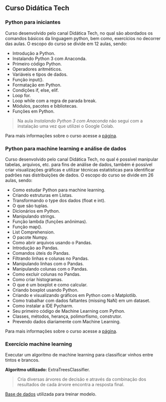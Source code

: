 ## Curso Didática Tech
### Python para iniciantes
Curso desenvolvido pelo canal Didática Tech, no qual são abordados os comandos básicos da linguagem python, bem como,  exercícios no decorrer das aulas.
O escopo do curso se divide em 12 aulas, sendo:

 - Introdução a Python.
 - Instalando Python 3 com Anaconda.
 - Primeiro código Python.
 - Operadores aritméticos.
 - Variáveis e tipos de dados.
 - Função input().
 - Formatação em Python.
 - Condições if, else, elif.
 - Loop for.
 - Loop while com a regra de parada break.
 - Módulos, pacotes e bibliotecas.
 - Funções em Python.

> Na aula *Instalando Python 3 com Anaconda* não segui com a instalação uma vez que utilizei o Google Colab.

Para mais informações sobre o curso acesse a [página](https://didatica.tech/curso-de-python-online-para-iniciantes/).

### Python para machine learning e análise de dados
Curso desenvolvido pelo canal Didática Tech, no qual é possível manipular tabelas, arquivos, etc. para fins de análise de dados, também é possível criar visualizações gráficas e utilizar técnicas estatísticas para identificar padrões nas distribuições de dados.
O escopo do curso se divide em 26  aulas, sendo:

 - Como estudar Python para machine learning.
 - Criando estruturas em Listas.
 - Transformando o type dos dados (float e int).
 - O que são tuplas.
 - Dicionários em Python.
 - Manipulando strings.
 - Função lambda (funções anônimas).
 - Função map().
 - List Comprehension.
 - O pacote Numpy.
 - Como abrir arquivos usando o Pandas.
 - Introdução ao Pandas.
 - Comandos úteis do Pandas.
 - Filtrando linhas e colunas no Pandas.
 - Manipulando linhas com o Pandas.
 - Manipulando colunas com o Pandas.
 - Como excluir colunas no Pandas.
 - Como criar histogramas.
 - O que é um boxplot e como calcular.
 - Criando boxplot usando Python.
 - Criando e visualizando gráficos em Python com o Matplotlib.
 - Como trabalhar com dados faltantes (missing NaN) em um dataset.
 - Como instalar a IDE Pycharm.
 - Seu primeiro código de Machine Learning com Python.
 - Classes, métodos, herança, polimorfismo, construtor.
 - Prevendo dados diariamente com Machine Learning.

Para mais informações sobre o curso acesse a [página](https://didatica.tech/curso-de-python-para-machine-learning-e-ciencia-de-dados-gratuito/).


### Exercício machine learning
Executar um algoritmo de machine learning para classificar vinhos entre tintos e brancos.

**Algoritmo utilizado:** ExtraTreesClassifier.

> Cria diversas árvores de decisão e através da combinação dos resultados de cada árvore encontra a resposta final.

[Base de dados](https://www.kaggle.com/datasets/dell4010/wine-dataset) utilizada para treinar modelo.
